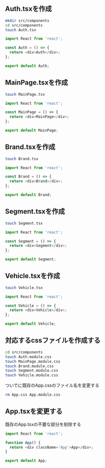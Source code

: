 ## Auth.tsxを作成 

```bash
mkdir src/components
cd src/components 
touch Auth.tsx
```

```ts
import React from 'react';

const Auth = () => {
  return <div>Auth</div>;
};

export default Auth;
```

## MainPage.tsxを作成

```bash
touch MainPage.tsx
```

```ts
import React from 'react';

const MainPage = () => {
  return <div>MainPage</div>;
};

export default MainPage;
```

## Brand.tsxを作成 

```bash
touch Brand.tsx
```

```ts
import React from 'react';

const Brand = () => {
  return <div>Brand</div>;
};

export default Brand;
```

## Segment.tsxを作成 

```bash
touch Segment.tsx
```

```ts
import React from 'react';

const Segment = () => {
  return <div>Segment</div>;
};

export default Segment;
```

## Vehicle.tsxを作成

```bash
touch Vehicle.tsx
```

```ts
import React from 'react';

const Vehicle = () => {
  return <div>Vehicle</div>;
};

export default Vehicle;
```

## 対応するcssファイルを作成する

```bash
cd src/components
touch Auth.module.css 
touch MainPage.module.css
touch Brand.module.css 
touch Segment.module.css 
touch Vehicle.module.css
```

ついでに既存のApp.cssのファイル名を変更する

```bash
rm App.css App.module.css
```

## App.tsxを変更する

既存のApp.tsxの不要な部分を削除する

```ts
import React from 'react';

function App() {
  return <div className='App'>App</div>;
}

export default App;
```
